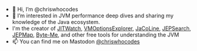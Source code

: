 - 👋 Hi, I’m @chriswhocodes
- 👀 I’m interested in JVM performance deep dives and sharing my knowledge of the Java ecosystem.
- I'm the creator of <a href="https://github.com/AdoptOpenJDK/jitwatch">JITWatch</a>, <a href="https://chriswhocodes.com/">VMOptionsExplorer</a>, <a href="https://jacoline.dev/">JaCoLine</a>, <a href="https://chriswhocodes.com/jepsearch.html">JEPSearch</a>, <a href="https://chriswhocodes.com/jepmap.html">JEPMap</a>, <a href="https://byte-me.dev">Byte-Me</a>, and other free tools for understanding the JVM
- 📫 You can find me on Mastodon <a rel="nofollow me" href="https://mastodon.social/@chriswhocodes">@chriswhocodes</a>

<!---
chriswhocodes/chriswhocodes is a ✨ special ✨ repository because its `README.md` (this file) appears on your GitHub profile.
You can click the Preview link to take a look at your changes.
--->

